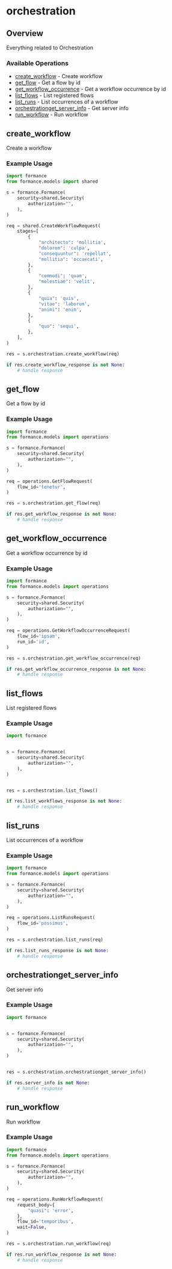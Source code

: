 # orchestration

## Overview

Everything related to Orchestration

### Available Operations

* [create_workflow](#create_workflow) - Create workflow
* [get_flow](#get_flow) - Get a flow by id
* [get_workflow_occurrence](#get_workflow_occurrence) - Get a workflow occurrence by id
* [list_flows](#list_flows) - List registered flows
* [list_runs](#list_runs) - List occurrences of a workflow
* [orchestrationget_server_info](#orchestrationget_server_info) - Get server info
* [run_workflow](#run_workflow) - Run workflow

## create_workflow

Create a workflow

### Example Usage

```python
import formance
from formance.models import shared

s = formance.Formance(
    security=shared.Security(
        authorization="",
    ),
)

req = shared.CreateWorkflowRequest(
    stages=[
        {
            "architecto": 'mollitia',
            "dolorem": 'culpa',
            "consequuntur": 'repellat',
            "mollitia": 'occaecati',
        },
        {
            "commodi": 'quam',
            "molestiae": 'velit',
        },
        {
            "quia": 'quis',
            "vitae": 'laborum',
            "animi": 'enim',
        },
        {
            "quo": 'sequi',
        },
    ],
)

res = s.orchestration.create_workflow(req)

if res.create_workflow_response is not None:
    # handle response
```

## get_flow

Get a flow by id

### Example Usage

```python
import formance
from formance.models import operations

s = formance.Formance(
    security=shared.Security(
        authorization="",
    ),
)

req = operations.GetFlowRequest(
    flow_id='tenetur',
)

res = s.orchestration.get_flow(req)

if res.get_workflow_response is not None:
    # handle response
```

## get_workflow_occurrence

Get a workflow occurrence by id

### Example Usage

```python
import formance
from formance.models import operations

s = formance.Formance(
    security=shared.Security(
        authorization="",
    ),
)

req = operations.GetWorkflowOccurrenceRequest(
    flow_id='ipsam',
    run_id='id',
)

res = s.orchestration.get_workflow_occurrence(req)

if res.get_workflow_occurrence_response is not None:
    # handle response
```

## list_flows

List registered flows

### Example Usage

```python
import formance


s = formance.Formance(
    security=shared.Security(
        authorization="",
    ),
)


res = s.orchestration.list_flows()

if res.list_workflows_response is not None:
    # handle response
```

## list_runs

List occurrences of a workflow

### Example Usage

```python
import formance
from formance.models import operations

s = formance.Formance(
    security=shared.Security(
        authorization="",
    ),
)

req = operations.ListRunsRequest(
    flow_id='possimus',
)

res = s.orchestration.list_runs(req)

if res.list_runs_response is not None:
    # handle response
```

## orchestrationget_server_info

Get server info

### Example Usage

```python
import formance


s = formance.Formance(
    security=shared.Security(
        authorization="",
    ),
)


res = s.orchestration.orchestrationget_server_info()

if res.server_info is not None:
    # handle response
```

## run_workflow

Run workflow

### Example Usage

```python
import formance
from formance.models import operations

s = formance.Formance(
    security=shared.Security(
        authorization="",
    ),
)

req = operations.RunWorkflowRequest(
    request_body={
        "quasi": 'error',
    },
    flow_id='temporibus',
    wait=False,
)

res = s.orchestration.run_workflow(req)

if res.run_workflow_response is not None:
    # handle response
```

